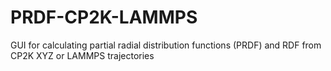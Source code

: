 # PRDF-CP2K-LAMMPS
GUI for calculating partial radial distribution functions (PRDF) and RDF from CP2K XYZ or LAMMPS trajectories
